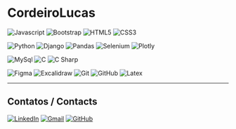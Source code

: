 # CordeiroLucas
<!--
<div align="center">
  <a href="https://github.com/cordeirolucas">
  
  <img height="230rem" src="https://github-readme-stats.vercel.app/api?username=cordeirolucas&theme=transparent&bg_color=000&border_color=FFF&show_icons=true&icon_color=2dba4e&title_color=FFF&text_color=FFF"/>
  <img height="230rem" src="https://github-readme-stats.vercel.app/api/top-langs/?username=cordeirolucas&theme=transparent&bg_color=000&border_color=FFF&show_icons=true&icon_color=2dba4e&title_color=FFF&text_color=FFF"/>
</div>

[![Repo Card](https://github-readme-stats.vercel.app/api/pin/?username=cordeirolucas&repo=portfolio&bg_color=000&border_color=FFF&show_icons=true&icon_color=2dba4e&title_color=FFF&text_color=FFF)](https://cordeirolucas.github.io/portfolio/)
#[![Repo Card](https://github-readme-stats.vercel.app/api/pin/?username=cordeirolucas&repo=albion_market_tracker&bg_color=000&border_color=FFF&show_icons=true&icon_color=2dba4e&title_color=FFF&text_color=FFF)](https://cordeirolucas.github.io/albion_market_tracker/)
#[![Repo Card](https://github-readme-stats.vercel.app/api/pin/?username=cordeirolucas&repo=projeto-spiderman&bg_color=000&border_color=FFF&show_icons=true&icon_color=2dba4e&title_color=FFF&text_color=FFF)](https://cordeirolucas.github.io/infinityzap-monitor/)-->

![Javascript](https://img.shields.io/badge/javascript-000?style=for-the-badge&logo=javascript&logoColor=#F7DF1E)
![Bootstrap](https://img.shields.io/badge/bootstrap-000?style=for-the-badge&logo=bootstrap&logoColor=#7952B3)
![HTML5](https://img.shields.io/badge/HTML5-000?style=for-the-badge&logo=html5&logoColor=#E34F26)
![CSS3](https://img.shields.io/badge/CSS3-000?style=for-the-badge&logo=css&logoColor=#663399)

![Python](https://img.shields.io/badge/python-000?style=for-the-badge&logo=python&logoColor=ffdd54)
![Django](https://img.shields.io/badge/django-000?style=for-the-badge&logo=django&logoColor=#092E20)
![Pandas](https://img.shields.io/badge/pandas-000?style=for-the-badge&logo=pandas&logoColor=#150458)
![Selenium](https://img.shields.io/badge/seleium-000?style=for-the-badge&logo=selenium&logoColor=#43B02A)
![Plotly](https://img.shields.io/badge/ploty-000?style=for-the-badge&logo=plotly&logoColor=##7A76FF)

![MySql](https://img.shields.io/badge/MySql-000?style=for-the-badge&logo=mysql&logoColor=#4479A1)
![C](https://img.shields.io/badge/C-000?style=for-the-badge&logo=c&logoColor=30A3DC)
![C Sharp](https://img.shields.io/badge/cs-000?style=for-the-badge&logo=sharp&logoColor=#99CC00)


![Figma](https://img.shields.io/badge/figma-000?style=for-the-badge&logo=figma&logoColor=#F24E1E)
![Excalidraw](https://img.shields.io/badge/escalidraw-000?style=for-the-badge&logo=excalidraw&logoColor=#6965DB)
![Git](https://img.shields.io/badge/Git-000?style=for-the-badge&logo=git&logoColor=E94D5F)
![GitHub](https://img.shields.io/badge/GitHub-000?style=for-the-badge&logo=github&logoColor=30A3DC)
![Latex](https://img.shields.io/badge/Latex-000?style=for-the-badge&logo=latex&logoColor=008080)


***
## Contatos / Contacts

[![LinkedIn](https://img.shields.io/badge/LinkedIn-0077B5?style=for-the-badge&logo=linkedin&logoColor=white)](https://www.linkedin.com/in/lucasc-pacheco/)
[![Gmail](https://img.shields.io/badge/Gmail-333333?style=for-the-badge&logo=gmail&logoColor=red)](mailto:pacheco.lucascordeiro@gmail.com)
[![GitHub](https://img.shields.io/badge/GitHub-100000?style=for-the-badge&logo=github&logoColor=white)](https://github.com/cordeiroLucas)
